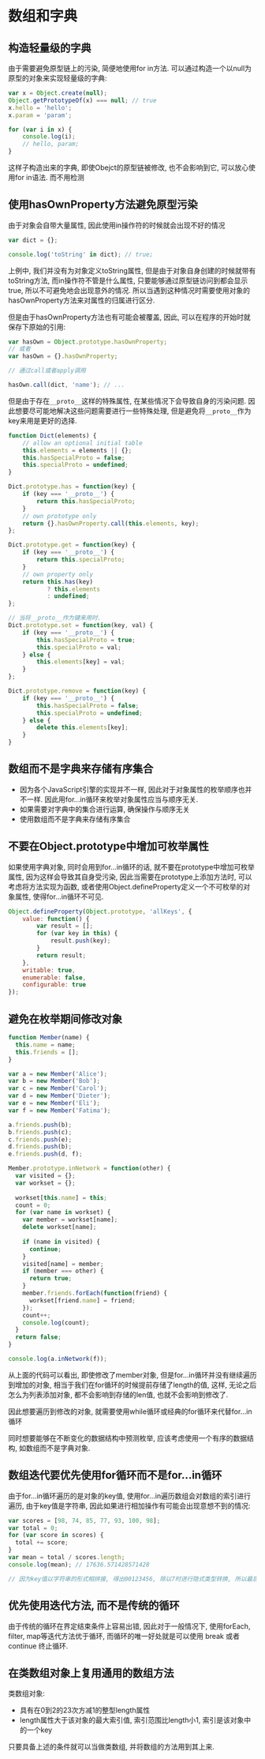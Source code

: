 # 数组和字典

## 构造轻量级的字典

由于需要避免原型链上的污染, 简便地使用for in方法. 可以通过构造一个以null为原型的对象来实现轻量级的字典:

```javascript
var x = Object.create(null);
Object.getPrototypeOf(x) === null; // true
x.hello = 'hello';
x.param = 'param';

for (var i in x) {
    console.log(i);
    // hello, param;
}
```
这样子构造出来的字典, 即使Obejct的原型链被修改, 也不会影响到它, 可以放心使用for in语法. 而不用检测

## 使用hasOwnProperty方法避免原型污染

由于对象会自带大量属性, 因此使用in操作符的时候就会出现不好的情况

```javascript
var dict = {};

console.log('toString' in dict); // true;
```

上例中, 我们并没有为对象定义toString属性, 但是由于对象自身创建的时候就带有toString方法, 而in操作符不管是什么属性, 只要能够通过原型链访问到都会显示true, 所以不可避免地会出现意外的情况. 所以当遇到这种情况时需要使用对象的hasOwnProperty方法来对属性的归属进行区分.

但是由于hasOwnProperty方法也有可能会被覆盖, 因此, 可以在程序的开始时就保存下原始的引用:

```javascript
var hasOwn = Object.prototype.hasOwnProperty;
// 或者
var hasOwn = {}.hasOwnProperty;

// 通过call或者apply调用

hasOwn.call(dict, 'name'); // ...
```

但是由于存在`__proto__`这样的特殊属性, 在某些情况下会导致自身的污染问题. 因此想要尽可能地解决这些问题需要进行一些特殊处理, 但是避免将`__proto__`作为key来用是更好的选择.

```javascript
function Dict(elements) {
    // allow an optional initial table
    this.elements = elements || {};
    this.hasSpecialProto = false;
    this.specialProto = undefined;
}

Dict.prototype.has = function(key) {
    if (key === '__proto__') {
        return this.hasSpecialProto;
    }
    // own prototype only
    return {}.hasOwnProperty.call(this.elements, key);
};

Dict.prototype.get = function(key) {
    if (key === '__proto__') {
        return this.specialProto;
    }
    // own property only
    return this.has(key)
           ? this.elements
           : undefined;
};

// 当将__proto__作为键来用时.
Dict.prototype.set = function(key, val) {
    if (key === '__proto__') {
        this.hasSpecialProto = true;
        this.specialProto = val;
    } else {
        this.elements[key] = val;
    }
};

Dict.prototype.remove = function(key) {
    if (key === '__proto__') {
        this.hasSpecialProto = false;
        this.specialProto = undefined;
    } else {
        delete this.elements[key];
    }
}
```

## 数组而不是字典来存储有序集合

- 因为各个JavaScript引擎的实现并不一样, 因此对于对象属性的枚举顺序也并不一样. 因此用for...in循环来枚举对象属性应当与顺序无关.
- 如果需要对字典中的集合进行运算, 确保操作与顺序无关
- 使用数组而不是字典来存储有序集合

## 不要在Object.prototype中增加可枚举属性

如果使用字典对象, 同时会用到for...in循环的话, 就不要在prototype中增加可枚举属性, 因为这样会导致其自身受污染, 因此当需要在prototype上添加方法时, 可以考虑将方法实现为函数, 或者使用Object.defineProperty定义一个不可枚举的对象属性, 使得for...in循环不可见.

```javascript
Object.defineProperty(Object.prototype, 'allKeys', {
    value: function() {
        var result = [];
        for (var key in this) {
            result.push(key);
        }
        return result;
    },
    writable: true,
    enumerable: false,
    configurable: true
});
```

## 避免在枚举期间修改对象

```javascript
function Member(name) {
  this.name = name;
  this.friends = [];
}

var a = new Member('Alice');
var b = new Member('Bob');
var c = new Member('Carol');
var d = new Member('Dieter');
var e = new Member('Eli');
var f = new Member('Fatima');

a.friends.push(b);
b.friends.push(c);
c.friends.push(e);
d.friends.push(b);
e.friends.push(d, f);

Member.prototype.inNetwork = function(other) {
  var visited = {};
  var workset = {};
  
  workset[this.name] = this;
  count = 0;
  for (var name in workset) {
    var member = workset[name];
    delete workset[name];
    
    if (name in visited) {
      continue;
    }
    visited[name] = member;
    if (member === other) {
      return true;
    }
    member.friends.forEach(function(friend) {
      workset[friend.name] = friend;
    });
    count++;
    console.log(count);
  }
  return false;
}

console.log(a.inNetwork(f));
```

从上面的代码可以看出, 即使修改了member对象, 但是for...in循环并没有继续遍历到增加的对象, 相当于我们在for循环的时候提前存储了length的值, 这样, 无论之后怎么为列表添加对象, 都不会影响到存储的len值, 也就不会影响到修改了.

因此想要遍历到修改的对象, 就需要使用while循环或经典的for循环来代替for...in循环

同时想要能够在不断变化的数据结构中预测枚举, 应该考虑使用一个有序的数据结构, 如数组而不是字典对象.

## 数组迭代要优先使用for循环而不是for...in循环

由于for...in循环遍历的是对象的key值, 使用for...in遍历数组会对数组的索引进行遍历, 由于key值是字符串, 因此如果进行相加操作有可能会出现意想不到的情况:

```javascript
var scores = [98, 74, 85, 77, 93, 100, 98];
var total = 0;
for (var score in scores) {
  total += score;
}
var mean = total / scores.length;
console.log(mean); // 17636.571428571428

// 因为key值以字符串的形式相拼接, 得出00123456, 除以7时进行隐式类型转换, 所以最后得到一个意外的值
```

## 优先使用迭代方法, 而不是传统的循环

由于传统的循环在界定结束条件上容易出错, 因此对于一般情况下, 使用forEach, filter, map等迭代方法优于循环, 而循环的唯一好处就是可以使用 break 或者 continue 终止循环.

## 在类数组对象上复用通用的数组方法

类数组对象:
- 具有在0到2的23次方减1的整型length属性
- length属性大于该对象的最大索引值, 索引范围比length小1, 索引是该对象中的一个key

只要具备上述的条件就可以当做类数组, 并将数组的方法用到其上来.